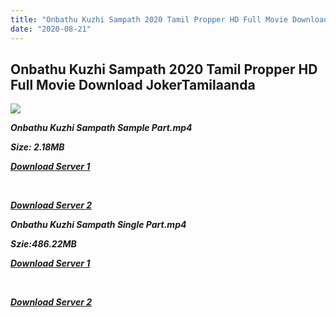 ```yaml
---
title: "Onbathu Kuzhi Sampath 2020 Tamil Propper HD Full Movie Download JokerTamilaanda"
date: "2020-08-21"
---
```


## Onbathu Kuzhi Sampath 2020 Tamil Propper HD Full Movie Download JokerTamilaanda

![](https://images.moviebuff.com/59fc33e7-274e-45c6-a76f-21ca9d650638?w=1000)

**_Onbathu Kuzhi Sampath Sample Part.mp4_**

**_Size: 2.18MB_**

**_[Download Server 1](http://c1.wetransfer.vip/files/Tamil{b337cb003d07febca875724d018e20f8c1927a284fdd439ea607fcc650de5bb7}20Movies/Tamil{b337cb003d07febca875724d018e20f8c1927a284fdd439ea607fcc650de5bb7}202020{b337cb003d07febca875724d018e20f8c1927a284fdd439ea607fcc650de5bb7}20Movies/Onbathu{b337cb003d07febca875724d018e20f8c1927a284fdd439ea607fcc650de5bb7}20Kuzhi{b337cb003d07febca875724d018e20f8c1927a284fdd439ea607fcc650de5bb7}20Sampath{b337cb003d07febca875724d018e20f8c1927a284fdd439ea607fcc650de5bb7}20(2020){b337cb003d07febca875724d018e20f8c1927a284fdd439ea607fcc650de5bb7}20/Onbathu{b337cb003d07febca875724d018e20f8c1927a284fdd439ea607fcc650de5bb7}20Kuzhi{b337cb003d07febca875724d018e20f8c1927a284fdd439ea607fcc650de5bb7}20Sampath{b337cb003d07febca875724d018e20f8c1927a284fdd439ea607fcc650de5bb7}20(2020){b337cb003d07febca875724d018e20f8c1927a284fdd439ea607fcc650de5bb7}20Proper{b337cb003d07febca875724d018e20f8c1927a284fdd439ea607fcc650de5bb7}20HDRip/Onbathu{b337cb003d07febca875724d018e20f8c1927a284fdd439ea607fcc650de5bb7}20Kuzhi{b337cb003d07febca875724d018e20f8c1927a284fdd439ea607fcc650de5bb7}20Sampath{b337cb003d07febca875724d018e20f8c1927a284fdd439ea607fcc650de5bb7}20(2020){b337cb003d07febca875724d018e20f8c1927a284fdd439ea607fcc650de5bb7}20Sample{b337cb003d07febca875724d018e20f8c1927a284fdd439ea607fcc650de5bb7}20(640x360).mp4)_**

**_[  
](http://c1.wetransfer.vip/files/Tamil{b337cb003d07febca875724d018e20f8c1927a284fdd439ea607fcc650de5bb7}20Movies/Tamil{b337cb003d07febca875724d018e20f8c1927a284fdd439ea607fcc650de5bb7}202020{b337cb003d07febca875724d018e20f8c1927a284fdd439ea607fcc650de5bb7}20Movies/Onbathu{b337cb003d07febca875724d018e20f8c1927a284fdd439ea607fcc650de5bb7}20Kuzhi{b337cb003d07febca875724d018e20f8c1927a284fdd439ea607fcc650de5bb7}20Sampath{b337cb003d07febca875724d018e20f8c1927a284fdd439ea607fcc650de5bb7}20(2020){b337cb003d07febca875724d018e20f8c1927a284fdd439ea607fcc650de5bb7}20/Onbathu{b337cb003d07febca875724d018e20f8c1927a284fdd439ea607fcc650de5bb7}20Kuzhi{b337cb003d07febca875724d018e20f8c1927a284fdd439ea607fcc650de5bb7}20Sampath{b337cb003d07febca875724d018e20f8c1927a284fdd439ea607fcc650de5bb7}20(2020){b337cb003d07febca875724d018e20f8c1927a284fdd439ea607fcc650de5bb7}20Proper{b337cb003d07febca875724d018e20f8c1927a284fdd439ea607fcc650de5bb7}20HDRip/Onbathu{b337cb003d07febca875724d018e20f8c1927a284fdd439ea607fcc650de5bb7}20Kuzhi{b337cb003d07febca875724d018e20f8c1927a284fdd439ea607fcc650de5bb7}20Sampath{b337cb003d07febca875724d018e20f8c1927a284fdd439ea607fcc650de5bb7}20(2020){b337cb003d07febca875724d018e20f8c1927a284fdd439ea607fcc650de5bb7}20Sample{b337cb003d07febca875724d018e20f8c1927a284fdd439ea607fcc650de5bb7}20(640x360).mp4)_**

**_[Download Server 2](http://c1.wetransfer.vip/files/Tamil{b337cb003d07febca875724d018e20f8c1927a284fdd439ea607fcc650de5bb7}20Movies/Tamil{b337cb003d07febca875724d018e20f8c1927a284fdd439ea607fcc650de5bb7}202020{b337cb003d07febca875724d018e20f8c1927a284fdd439ea607fcc650de5bb7}20Movies/Onbathu{b337cb003d07febca875724d018e20f8c1927a284fdd439ea607fcc650de5bb7}20Kuzhi{b337cb003d07febca875724d018e20f8c1927a284fdd439ea607fcc650de5bb7}20Sampath{b337cb003d07febca875724d018e20f8c1927a284fdd439ea607fcc650de5bb7}20(2020){b337cb003d07febca875724d018e20f8c1927a284fdd439ea607fcc650de5bb7}20/Onbathu{b337cb003d07febca875724d018e20f8c1927a284fdd439ea607fcc650de5bb7}20Kuzhi{b337cb003d07febca875724d018e20f8c1927a284fdd439ea607fcc650de5bb7}20Sampath{b337cb003d07febca875724d018e20f8c1927a284fdd439ea607fcc650de5bb7}20(2020){b337cb003d07febca875724d018e20f8c1927a284fdd439ea607fcc650de5bb7}20Proper{b337cb003d07febca875724d018e20f8c1927a284fdd439ea607fcc650de5bb7}20HDRip/Onbathu{b337cb003d07febca875724d018e20f8c1927a284fdd439ea607fcc650de5bb7}20Kuzhi{b337cb003d07febca875724d018e20f8c1927a284fdd439ea607fcc650de5bb7}20Sampath{b337cb003d07febca875724d018e20f8c1927a284fdd439ea607fcc650de5bb7}20(2020){b337cb003d07febca875724d018e20f8c1927a284fdd439ea607fcc650de5bb7}20Sample{b337cb003d07febca875724d018e20f8c1927a284fdd439ea607fcc650de5bb7}20(640x360).mp4)_**

**_Onbathu Kuzhi Sampath Single Part.mp4_**

**_Szie:486.22MB_**

**_[Download Server 1](http://c3.wetransfer.vip/files/Onbathu{b337cb003d07febca875724d018e20f8c1927a284fdd439ea607fcc650de5bb7}20Kuzhi{b337cb003d07febca875724d018e20f8c1927a284fdd439ea607fcc650de5bb7}20Sampath{b337cb003d07febca875724d018e20f8c1927a284fdd439ea607fcc650de5bb7}20(2020).mp4)_**

**_[  
](http://c3.wetransfer.vip/files/Onbathu{b337cb003d07febca875724d018e20f8c1927a284fdd439ea607fcc650de5bb7}20Kuzhi{b337cb003d07febca875724d018e20f8c1927a284fdd439ea607fcc650de5bb7}20Sampath{b337cb003d07febca875724d018e20f8c1927a284fdd439ea607fcc650de5bb7}20(2020).mp4)_**

**_[Download Server 2](http://c3.wetransfer.vip/files/Onbathu{b337cb003d07febca875724d018e20f8c1927a284fdd439ea607fcc650de5bb7}20Kuzhi{b337cb003d07febca875724d018e20f8c1927a284fdd439ea607fcc650de5bb7}20Sampath{b337cb003d07febca875724d018e20f8c1927a284fdd439ea607fcc650de5bb7}20(2020).mp4)_**
